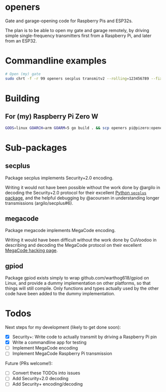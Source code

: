 # openers
Gate and garage-opening code for Raspberry Pis and ESP32s.

The plan is to be able to open my gate and garage remotely, by driving simple
single-frequency transmitters first from a Raspberry Pi, and later from an
ESP32.

# Commandline examples

```bash
# Open (my) gate
sudo chrt -f -r 99 openers secplus transmitv2 --rolling=123456789 --fixed=1222022221850123456789 --pin=12
```

# Building

## For (my) Raspberry Pi Zero W

```bash
GOOS=linux GOARCH=arm GOARM=5 go build . && scp openers pi@pizero:openers
```

# Sub-packages

## secplus

Package secplus implements Security+2.0 encoding.

Writing it would not have been possible without the work done by @argilo in
decoding the Security+2.0 protocol for their excellent [Python `secplus`
package](https://github.com/argilo/secplus), and the helpful debugging by
@acoursen in understanding longer transmissions (argilo/secplus#6).

## megacode

Package megacode implements MegaCode encoding.

Writing it would have been difficult without the work done by CuVoodoo in
describing and decoding the MegaCode protocol on their excellent [MegaCode
hacking page](https://wiki.cuvoodoo.info/doku.php?id=megacode).

## gpiod

Package gpiod exists simply to wrap github.com/warthog618/gpiod on Linux, and
provide a dummy implementation on other platforms, so that things will still
compile. Only functions and types actually used by the other code have been
added to the dummy implementation.

# Todos

Next steps for my development (likely to get done soon):

- [x] Security+: Write code to actually transmit by driving a Raspberry Pi pin
- [x] Write a commandline app for testing
- [ ] Implement MegaCode encoding
- [ ] Implement MegaCode Raspberry Pi transmission

Future (PRs welcome!):

- [ ] Convert these TODOs into issues
- [ ] Add Security+2.0 decoding
- [ ] Add Security+ encoding/decoding